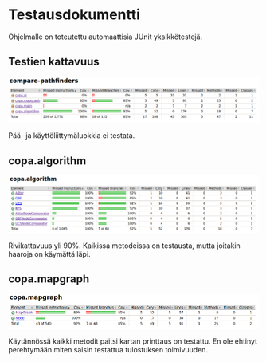 # Testausdokumentti

Ohjelmalle on toteutettu automaattisia JUnit yksikkötestejä.

## Testien kattavuus

![Jacocon testikattavuus-raportti](./reports/jacoco/jacoco.png)

Pää- ja käyttöliittymäluokkia ei testata.

## copa.algorithm

![Jacocon testikattavuus-raportti, copa.algorithm](./reports/jacoco/jacoco_algorithm.png)

Rivikattavuus yli 90%. Kaikissa metodeissa on testausta, mutta joitakin haaroja on käymättä läpi.

## copa.mapgraph

![Jacocon testikattavuus-raportti, copa.mapgraph](./reports/jacoco/jacoco_mapgraph.png)

Käytännössä kaikki metodit paitsi kartan printtaus on testattu. En ole ehtinyt perehtymään miten saisin testattua tulostuksen toimivuuden.